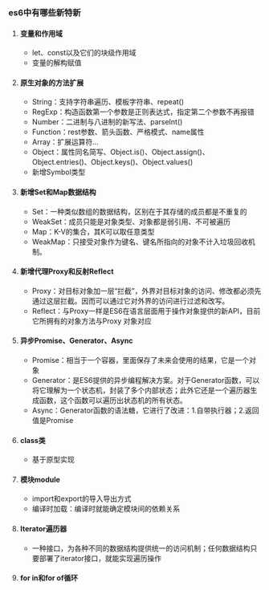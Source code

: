 ### es6中有哪些新特新

1. #### 变量和作用域

   * let、const以及它们的块级作用域
   * 变量的解构赋值

2. #### 原生对象的方法扩展

   * String：支持字符串遍历、模板字符串、repeat()
   * RegExp：构造函数第一个参数是正则表达式，指定第二个参数不再报错
   * Number：二进制与八进制的新写法、parseInt()
   * Function：rest参数、箭头函数、严格模式、name属性
   * Array：扩展运算符...
   * Object：属性同名简写、Object.is()、Object.assign()、Object.entries()、Object.keys()、Object.values()
   * 新增Symbol类型

3. #### 新增Set和Map数据结构

   * Set：一种类似数组的数据结构，区别在于其存储的成员都是不重复的
   * WeakSet：成员只能是对象类型、对象都是弱引用、不可被遍历
   * Map：K-V的集合，其K可以取任意类型
   * WeakMap：只接受对象作为键名、键名所指向的对象不计入垃圾回收机制。

4. #### 新增代理Proxy和反射Reflect

   * Proxy：对目标对象加一层“拦截”，外界对目标对象的访问、修改都必须先通过这层拦截。因而可以通过它对外界的访问进行过滤和改写。
   * Reflect：与Proxy一样是ES6在语言层面用于操作对象提供的新API，目前它所拥有的对象方法与Proxy 对象对应

5. #### 异步Promise、Generator、Async

   * Promise：相当于一个容器，里面保存了未来会使用的结果，它是一个对象
   * Generator：是ES6提供的异步编程解决方案。对于Generator函数，可以将它理解为一个状态机，封装了多个内部状态；此外它还是一个遍历器生成函数，这个函数可以遍历出状态机的所有状态。
   * Async：Generator函数的语法糖，它进行了改进：1.自带执行器；2.返回值是Promise

6. #### class类

   * 基于原型实现

7. #### 模块module

   * import和export的导入导出方式
   * 编译时加载：编译时就能确定模块间的依赖关系

8. #### Iterator遍历器

   * 一种接口，为各种不同的数据结构提供统一的访问机制；任何数据结构只要部署了iterator接口，就能实现遍历操作

9. #### for in和for of循环